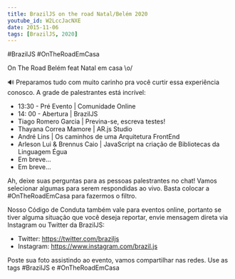 ```yaml
---
title: BrazilJS on the road Natal/Belém 2020
youtube_id: W2LccJacNXE
date: 2015-11-06
tags: [BrazilJS, 2020]
---
```


#BrazilJS #OnTheRoadEmCasa

On The Road Belém feat Natal em casa \o/

🔊 Preparamos tudo com muito carinho pra você curtir essa experiência conosco.
A grade de palestrantes está incrível:

- 13:30 - Pré Evento | Comunidade Online
- 14: 00 - Abertura | BrazilJS
- Tiago Romero Garcia | Previna-se, escreva testes!
- Thayana Correa Mamore | AR.js Studio 
- André Lins | Os caminhos de uma Arquitetura FrontEnd
- Arleson Lui & Brennus Caio | JavaScript na criação de Bibliotecas da Linguagem Égua
- Em breve...
- Em breve...

Ah, deixe suas perguntas para as pessoas palestrantes no chat! Vamos selecionar algumas para serem respondidas ao vivo. Basta colocar a #OnTheRoadEmCasa para fazermos o filtro.

Nosso Código de Conduta também vale para eventos online, portanto se tiver alguma situação que você deseja reportar, envie mensagem direta via Instagram ou Twitter da BrazilJS:

- Twitter: https://twitter.com/braziljs
- Instagram: https://www.instagram.com/brazil.js

Poste sua foto assistindo ao evento, vamos compartilhar nas redes. Use as tags #BrazilJS e #OnTheRoadEmCasa
